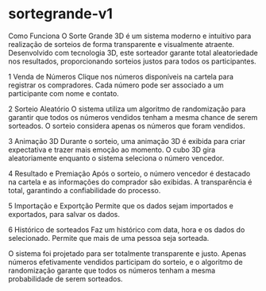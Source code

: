 # sortegrande-v1

Como Funciona
O Sorte Grande 3D é um sistema moderno e intuitivo para realização de sorteios de forma transparente e visualmente atraente. Desenvolvido com tecnologia 3D, este sorteador garante total aleatoriedade nos resultados, proporcionando sorteios justos para todos os participantes.

1
Venda de Números
Clique nos números disponíveis na cartela para registrar os compradores. Cada número pode ser associado a um participante com nome e contato.

2
Sorteio Aleatório
O sistema utiliza um algoritmo de randomização para garantir que todos os números vendidos tenham a mesma chance de serem sorteados. O sorteio considera apenas os números que foram vendidos.

3
Animação 3D
Durante o sorteio, uma animação 3D é exibida para criar expectativa e trazer mais emoção ao momento. O cubo 3D gira aleatoriamente enquanto o sistema seleciona o número vencedor.

4
Resultado e Premiação
Após o sorteio, o número vencedor é destacado na cartela e as informações do comprador são exibidas. A transparência é total, garantindo a confiabilidade do processo.

5
Importação e Exportção 
Permite que os dados sejam importados e exportados, para salvar os dados.

6
Histórico de sorteados 
Faz um histórico com data, hora e os dados do selecionado. Permite que mais de uma pessoa seja sorteada.

O sistema foi projetado para ser totalmente transparente e justo. Apenas números efetivamente vendidos participam do sorteio, e o algoritmo de randomização garante que todos os números tenham a mesma probabilidade de serem sorteados.

